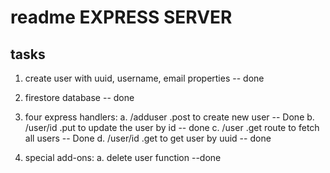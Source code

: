 # readme EXPRESS SERVER

## tasks

1. create user with uuid, username, email properties -- done

2. firestore database  -- done

3. four express handlers:
    a. /adduser .post to create new user  -- Done
    b. /user/id .put to update the user by id -- done
    c. /user .get route to fetch all users  -- Done
    d. /user/id .get to get user by uuid -- done

4. special add-ons:
    a. delete user function --done
    
